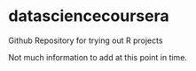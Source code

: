 datasciencecoursera
===================

Github Repository for trying out R projects

Not much information to add at this point in time. 
